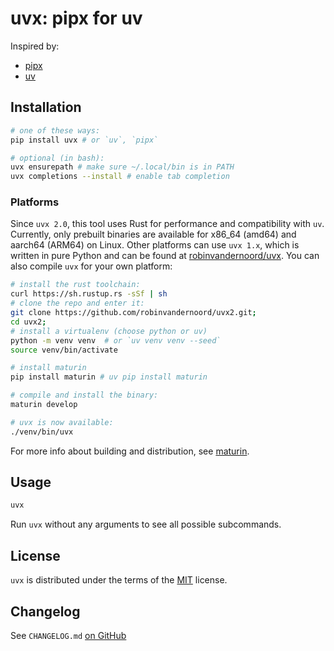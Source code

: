 # uvx: pipx for uv

Inspired by:

- [pipx](https://github.com/pypa/pipx)
- [uv](https://github.com/astral-sh/uv)

## Installation

```bash
# one of these ways:
pip install uvx # or `uv`, `pipx`

# optional (in bash):
uvx ensurepath # make sure ~/.local/bin is in PATH
uvx completions --install # enable tab completion
```

### Platforms

Since `uvx 2.0`, this tool uses Rust for performance and compatibility with `uv`.
Currently, only prebuilt binaries are available for x86_64 (amd64) and aarch64 (ARM64) on Linux.
Other platforms can use `uvx 1.x`, which is written in pure Python and can be found
at [robinvandernoord/uvx](https://github.com/robinvandernoord/uvx).
You can also compile `uvx` for your own platform:

```bash
# install the rust toolchain:
curl https://sh.rustup.rs -sSf | sh
# clone the repo and enter it:
git clone https://github.com/robinvandernoord/uvx2.git; 
cd uvx2;
# install a virtualenv (choose python or uv)
python -m venv venv  # or `uv venv venv --seed`
source venv/bin/activate

# install maturin
pip install maturin # uv pip install maturin

# compile and install the binary:
maturin develop

# uvx is now available:
./venv/bin/uvx
```

For more info about building and distribution, see [maturin](https://www.maturin.rs/distribution).

## Usage

```bash
uvx
```

Run `uvx` without any arguments to see all possible subcommands.

## License

`uvx` is distributed under the terms of the [MIT](https://spdx.org/licenses/MIT.html) license.

## Changelog

See `CHANGELOG.md` [on GitHub](https://github.com/robinvandernoord/uvx2/blob/master/CHANGELOG.md)

